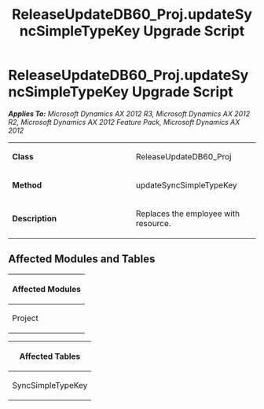 ﻿---
title: ReleaseUpdateDB60_Proj.updateSyncSimpleTypeKey Upgrade Script
TOCTitle: ReleaseUpdateDB60_Proj.updateSyncSimpleTypeKey Upgrade Script
ms:assetid: 35a495b6-c651-9d1a-3b3a-28eef913cce9
ms:mtpsurl: https://msdn.microsoft.com/en-us/library/JJ685152(v=AX.60)
ms:contentKeyID: 49707605
ms.date: 05/18/2015
mtps_version: v=AX.60
---

# ReleaseUpdateDB60\_Proj.updateSyncSimpleTypeKey Upgrade Script 


_**Applies To:** Microsoft Dynamics AX 2012 R3, Microsoft Dynamics AX 2012 R2, Microsoft Dynamics AX 2012 Feature Pack, Microsoft Dynamics AX 2012_

<table>
<colgroup>
<col style="width: 50%" />
<col style="width: 50%" />
</colgroup>
<tbody>
<tr class="odd">
<td><p><strong>Class</strong></p></td>
<td><p>ReleaseUpdateDB60_Proj</p></td>
</tr>
<tr class="even">
<td><p><strong>Method</strong></p></td>
<td><p>updateSyncSimpleTypeKey</p></td>
</tr>
<tr class="odd">
<td><p><strong>Description</strong></p></td>
<td><p>Replaces the employee with resource.</p></td>
</tr>
</tbody>
</table>


## Affected Modules and Tables

<table>
<colgroup>
<col style="width: 100%" />
</colgroup>
<thead>
<tr class="header">
<th><p>Affected Modules</p></th>
</tr>
</thead>
<tbody>
<tr class="odd">
<td><p>Project</p></td>
</tr>
</tbody>
</table>


<table>
<colgroup>
<col style="width: 100%" />
</colgroup>
<thead>
<tr class="header">
<th><p>Affected Tables</p></th>
</tr>
</thead>
<tbody>
<tr class="odd">
<td><p>SyncSimpleTypeKey</p></td>
</tr>
</tbody>
</table>

  


